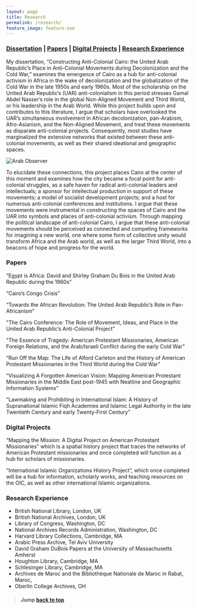 ```yaml
---
layout: page
title: Research
permalink: /research/
feature_image: feature-zoe
---
```

### [Dissertation](#dissertation) | [Papers](#papers) | [Digital Projects](#digitalprojects) | [Research Experience](#researchexperience) <a name="backtotop"></a>

<a name="dissertation"></a>
My dissertation, “Constructing Anti-Colonial Cairo: the United Arab Republic’s Place in Anti-Colonial Movements during Decolonization and the Cold War,” examines the emergence of Cairo as a hub for anti-colonial activism in Africa in the wake of decolonization and the globalization of the Cold War in the late 1950s and early 1960s.  Most of the scholarship on the United Arab Republic’s (UAR) anti-colonialism in this period stresses Gamal Abdel Nasser’s role in the global Non-Aligned Movement and Third World, or his leadership in the Arab World. While this project builds upon and contributes to this literature, I argue that scholars have overlooked the UAR’s simultaneous involvement in African decolonization, pan-Arabism, Afro-Asianism, and the Non-Aligned Movement, and treat these movements as disparate anti-colonial projects. Consequently, most studies have marginalized the extensive networks that existed between these anti-colonial movements, as well as their shared ideational and geographic spaces. 

![Arab Observer]({{site.url}}/img/post-assets/arabobserver.jpg)

To elucidate these connections, this project places Cairo at the center of this moment and examines how the city became a focal point for anti-colonial struggles, as a safe haven for radical anti-colonial leaders and intellectuals; a sponsor for intellectual production in support of these movements; a model of socialist development projects; and a host for numerous anti-colonial conferences and institutions. I argue that these movements were instrumental in constructing the spaces of Cairo and the UAR into symbols and places of anti-colonial activism. Through mapping the political landscape of anti-colonial Cairo, I argue that these anti-colonial movements should be perceived as connected and competing frameworks for imagining a new world, one where some form of collective unity would transform Africa and the Arab world, as well as the larger Third World, into a beacons of hope and progress for the world.

### Papers <a name="papers"></a>
“Egypt is Africa: David and Shirley Graham Du Bois in the United Arab Republic during the 1960s” 

“Cairo’s Congo Crisis”

“Towards the African Revolution: The United Arab Republic’s Role in Pan-Africanism” 

"The Cairo Conference: The Role of Movement, Ideas, and Place in the United Arab Republic’s Anti-Colonial Project” 

"The Essence of Tragedy: American Protestant Missionaries, American Foreign Relations, and the Arab/Israeli Conflict during the early Cold War” 

“Run Off the Map: The Life of Alford Carleton and the History of American Protestant Missionaries in the Third World during the Cold War”

“Visualizing A Forgotten American Vision: Mapping American Protestant Missionaries in the 
Middle East post-1945 with Neatline and Geographic Information Systems” 

“Lawmaking and Prohibiting in International Islam: A History of Supranational Islamic Fiqh Academies and Islamic Legal Authority in the late Twentieth Century and early Twenty-First Century” 

### Digital Projects <a name="digitalprojects"></a>

“Mapping the Mission: A Digital Project on American Protestant Missionaries” which is a spatial history project that traces the networks of American Protestant missionaries and once completed will function as a hub for scholars of missionaries.

“International Islamic Organizations History Project”, which once completed will be a hub for information, scholarly works, and teaching resources on the OIC, as well as other international Islamic organizations.

### Research Experience <a name="researchexperiments"></a>
* British National Library, London, UK
* British National Archives, London, UK
* Library of Congress, Washington, DC
* National Archives Records Administration, Washington, DC
* Harvard Library Collections, Cambridge, MA
* Arabic Press Archive, Tel Aviv University
* David Graham DuBois Papers at the University of Massachusetts Amherst
* Houghton Library, Cambridge, MA
* Schlesinger Library, Cambridge, MA
* Archives de Maroc and the Bibliothèque Nationale de Maroc in Rabat, Maroc, 
*  Oberlin College Archives, OH

> #### Jump [back to top](#backtotop) 

